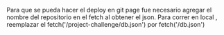 Para que se pueda hacer el deploy en git page fue necesario agregar el nombre del repositorio en el fetch al obtener el json.
Para correr en local , reemplazar el fetch('/project-challenge/db.json') por fetch('/db.json')
